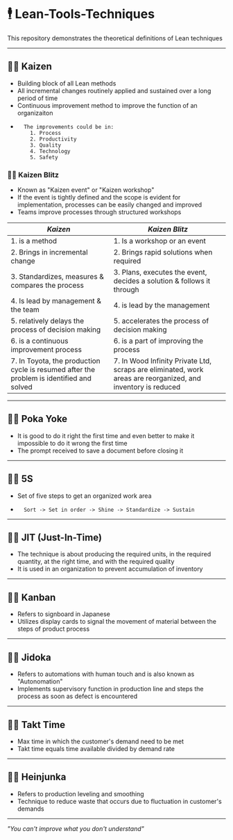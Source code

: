 # 🕴 Lean-Tools-Techniques
This repository demonstrates the theoretical definitions of Lean techniques

---

## 🤚🏻 Kaizen
- Building block of all Lean methods
- All incremental changes routinely applied and sustained over a long period of time
- Continuous improvement method to improve the function of an organizaiton
-       The improvements could be in:
          1. Process
          2. Productivity
          3. Quality
          4. Technology
          5. Safety

### 🤞🏻 Kaizen Blitz
- Known as "Kaizen event" or "Kaizen workshop"
- If the event is tightly defined and the scope is evident for implementation, processes can be easily changed and improved
- Teams improve processes through structured workshops

|*Kaizen*|*Kaizen Blitz*|
|--------|--------------|
|1. is a method | 1. Is a workshop or an event|
|2. Brings in incremental change|2. Brings rapid solutions when required|
|3. Standardizes, measures & compares the process|3. Plans, executes the event, decides a solution & follows it through|
|4. Is lead by management & the team|4. is lead by the management|
|5. relatively delays the process of decision making|5. accelerates the process of decision making|
|6. is a continuous improvement process|6. is a part of improving the process|
|7. In Toyota, the production cycle is resumed after the problem is identified and solved|7. In Wood Infinity Private Ltd, scraps are eliminated, work areas are reorganized, and inventory is reduced|

---

## 🖐🏻 Poka Yoke
- It is good to do it right the first time and even better to make it impossible to do it wrong the first time
- The prompt received to save a document before closing it

---

## ✋🏻 5S
- Set of five steps to get an organized work area
-       Sort -> Set in order -> Shine -> Standardize -> Sustain

---

## 🖖🏻 JIT (Just-In-Time)
- The technique is about producing the required units, in the required quantity, at the right time, and with the required quality
- It is used in an organization to prevent accumulation of inventory

---

## 👌🏻 Kanban
- Refers to signboard in Japanese
- Utilizes display cards to signal the movement of material between the steps of product process

---

## 🤌🏻 Jidoka
- Refers to automations with human touch and is also known as "Autonomation"
- Implements supervisory function in production line and steps the process as soon as defect is encountered

---

## 🤏🏻 Takt Time
- Max time in which the customer's demand need to be met
- Takt time equals time available divided by demand rate

---

## ✌🏻 Heinjunka
- Refers to production leveling and smoothing
- Technique to reduce waste that occurs due to fluctuation in customer's demands

---

*"You can't improve what you don't understand"*

